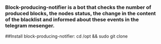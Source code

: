 ### Block-producing-notifier is a bot that checks the number of produced blocks, the nodes status, the change in the content of the blacklist and  informed about these events in the telegram mesenger. 
##Install block-producing-notifier: 
cd /opt && sudo git clone 

